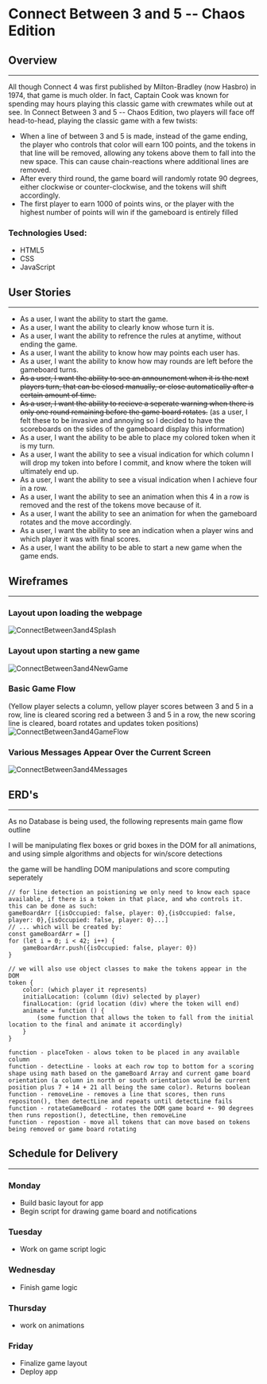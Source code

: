 # Connect Between 3 and 5 -- Chaos Edition

## Overview
---
All though Connect 4 was first published by Milton-Bradley (now Hasbro) in 1974, that game is much older. In fact, Captain Cook was known for spending may hours playing this classic game with crewmates while out at see.
In Connect Between 3 and 5 -- Chaos Edition, two players will face off head-to-head, playing the classic game with a few twists:
- When a line of between 3 and 5 is made, instead of the game ending, the player who controls that color will earn 100 points, and the tokens in that line will be removed, allowing any tokens above them to fall into the new space. This can cause chain-reactions where additional lines are removed.
- After every third round, the game board will randomly rotate 90 degrees, either clockwise or counter-clockwise, and the tokens will shift accordingly.
- The first player to earn 1000 of points wins, or the player with the highest number of points will win if the gameboard is entirely filled
### Technologies Used:
- HTML5
- CSS
- JavaScript

## User Stories
---
- As a user, I want the ability to start the game.
- As a user, I want the ability to clearly know whose turn it is.
- As a user, I want the ability to refrence the rules at anytime, without ending the game.
- As a user, I want the ability to know how may points each user has.
- As a user, I want the ability to know how may rounds are left before the gameboard turns.
- ~~As a user, I want the ability to see an announcment when it is the next players turn, that can be closed manually, or close automatically after a certain amount of time.~~
- ~~As a user, I want the ability to recieve a seperate warning when there is only one round remaining before the game board rotates.~~
(as a user, I felt these to be invasive and annoying so I decided to have the scoreboards on the sides of the gameboard display this information)
- As a user, I want the ability to be able to place my colored token when it is my turn.
- As a user, I want the ability to see a visual indication for which column I will drop my token into before I commit, and know where the token will ultimately end up.
- As a user, I want the ability to see a visual indication when I achieve four in a row.
- As a user, I want the ability to see an animation when this 4 in a row is removed and the rest of the tokens move because of it.
- As a user, I want the ability to see an animation for when the gameboard rotates and the move accordingly.
- As a user, I want the ability to see an indication when a player wins and which player it was with final scores.
- As a user, I want the ability to be able to start a new game when the game ends.

## Wireframes
---
### Layout upon loading the webpage
![ConnectBetween3and4Splash](README-images/screen-on-load.png)
### Layout upon starting a new game
![ConnectBetween3and4NewGame](README-images/screen-on-new-game.png)
### Basic Game Flow
(Yellow player selects a column, yellow player scores between 3 and 5 in a row,
line is cleared scoring red a between 3 and 5 in a row, the new scoring line is cleared, board rotates and updates token positions)
![ConnectBetween3and4GameFlow](README-images/basic-game-flow.png)
### Various Messages Appear Over the Current Screen
![ConnectBetween3and4Messages](README-images/various-messages.png)

## ERD's
---
As no Database is being used, the following represents main game flow outline

I will be manipulating flex boxes or grid boxes in the DOM for all animations, and using simple algorithms and objects for win/score detections

the game will be handling DOM manipulations and score computing seperately

```
// for line detection an poistioning we only need to know each space available, if there is a token in that place, and who controls it. this can be done as such: 
gameBoardArr [{isOccupied: false, player: 0},{isOccupied: false, player: 0},{isOccupied: false, player: 0}...]
// ... which will be created by:
const gameBoardArr = []
for (let i = 0; i < 42; i++) {
    gameBoardArr.push({isOccupied: false, player: 0})
}

// we will also use object classes to make the tokens appear in the DOM
token {
    color: (which player it represents)
    initialLocation: (column (div) selected by player)
    finalLocation: (grid location (div) where the token will end)
    animate = function () {
        (some function that allows the token to fall from the initial location to the final and animate it accordingly)
    }
}

function - placeToken - alows token to be placed in any available column
function - detectLine - looks at each row top to bottom for a scoring shape using math based on the gameBoard Array and current game board orientation (a column in north or south orientation would be current position plus 7 + 14 + 21 all being the same color). Returns boolean
function - removeLine - removes a line that scores, then runs repositon(), then detectLine and repeats until detectLine fails
function - rotateGameBoard - rotates the DOM game board +- 90 degrees then runs repostion(), detectLine, then removeLine
function - repostion - move all tokens that can move based on tokens being removed or game board rotating

```

## Schedule for Delivery
---
### Monday
- Build basic layout for app
- Begin script for drawing game board and notifications
### Tuesday
- Work on game script logic
### Wednesday
- Finish game logic
### Thursday
- work on animations
### Friday
- Finalize game layout
- Deploy app